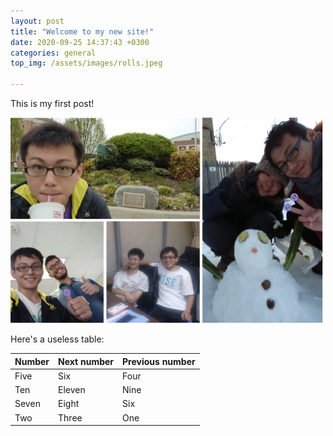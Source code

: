 ```yaml
---
layout: post
title: "Welcome to my new site!"
date: 2020-09-25 14:37:43 +0300
categories: general
top_img: /assets/images/rolls.jpeg

---
```


This is my first post!

 <img src='/assets/images/Photo.png' width='500'>

 Here's a useless table:

| Number | Next number | Previous number |
| :------ |:--- | :--- |
| Five | Six | Four |
| Ten | Eleven | Nine |
| Seven | Eight | Six |
| Two | Three | One |
